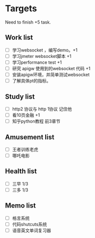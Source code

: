 # Targets

Need to finish +5 task.

## Work list

- [ ] 学习websocket ，编写demo。+1
- [ ] 学习jmeter websocket脚本 +1
- [ ] 学习performance test +1
- [ ] 研究 apigw 使用到的websocket 代码 +1
- [ ] 安装apigw环境，并简单测试websocket
- [ ] 了解具体pt的指标。

## Study list

- [ ] http2 协议与 http 1协议 记住他
- [ ] 看10页金融 +1
- [ ] 知乎python教程 前3章节

## Amusement list

- [ ] 王者训练老虎
- [ ] 哪吒电影

## Health list

- [ ] 三早 1/3
- [ ] 三多 1/3

## Memo list

- [ ] 格言系统
- [ ] 代码shutcuts系统
- [ ] 语音英文单词复习器
